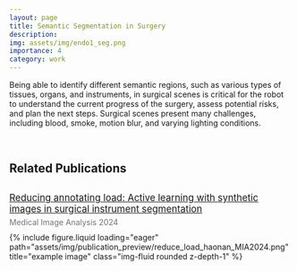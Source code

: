 ```yaml
---
layout: page
title: Semantic Segmentation in Surgery
description: 
img: assets/img/endo1_seg.png
importance: 4
category: work
---
```


Being able to identify different semantic regions, such as various types of tissues, organs, and instruments, in surgical scenes is critical for the robot to understand the current progress of the surgery, assess potential risks, and plan the next steps. Surgical scenes present many challenges, including blood, smoke, motion blur, and varying lighting conditions.

<br>

## Related Publications
<p style="margin-top: 30px; margin-bottom: 5px; font-size: 1.05rem;">
<a href="https://www.sciencedirect.com/science/article/abs/pii/S1361841524001713" target="_blank">Reducing annotating load: Active learning with synthetic images in surgical instrument segmentation</a>
</p>

<p style="color: #6c757d; margin-top: 0px; margin-bottom: 10px;">Medical Image Analysis 2024</p>

<div style="max-width: 500px; margin-top: 0px; margin-bottom: 0px;">
{% include figure.liquid loading="eager" path="assets/img/publication_preview/reduce_load_haonan_MIA2024.png" title="example image" class="img-fluid rounded z-depth-1" %}
</div>